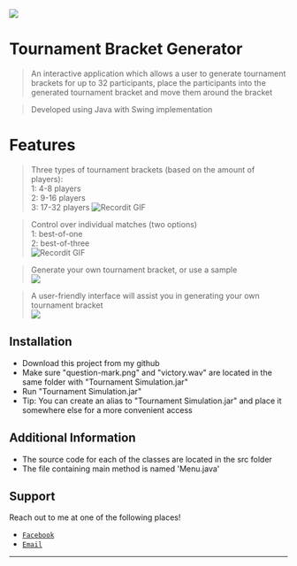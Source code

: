 <img src="https://i.ibb.co/3yWtQkR/Tournament-Bracket.png">

# Tournament Bracket Generator

> An interactive application which allows a user to generate tournament brackets for up to 32 participants, 
  place the participants into the generated tournament bracket and move them around the bracket

> Developed using Java with Swing implementation

# Features
> Three types of tournament brackets (based on the amount of players):
 <br/> 1: 4-8 players
 <br/> 2: 9-16 players
 <br/> 3: 17-32 players
![Recordit GIF](http://g.recordit.co/ULyDMfQXHx.gif)

> Control over individual matches (two options)
<br/> 1: best-of-one
<br/> 2: best-of-three
<br/> ![Recordit GIF](http://g.recordit.co/t7FyzXhGMV.gif)

> Generate your own tournament bracket, or use a sample
 <br/> <img src=https://i.ibb.co/5LkbMpX/Screen-Shot-2019-12-26-at-12-21-21-AM.png>

> A user-friendly interface will assist you in generating your own tournament bracket
  <br/> <img src=https://i.ibb.co/kBsbmJj/Screen-Shot-2019-12-26-at-12-20-10-AM.png>


## Installation

- Download this project from my github
- Make sure "question-mark.png" and "victory.wav" are located in the same folder with "Tournament Simulation.jar"
- Run "Tournament Simulation.jar"
- Tip: You can create an alias to "Tournament Simulation.jar" and place it somewhere else for a more convenient access


## Additional Information

- The source code for each of the classes are located in the src folder
- The file containing main method is named 'Menu.java'

## Support

Reach out to me at one of the following places!

- <a href="https://www.facebook.com/eugene.fedoriv" target="_blank">`Facebook`</a>
- <a href="mailto:eugene.fv@icloud.com" itemprop="email">`Email`</a>

---
